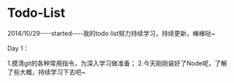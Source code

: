 Todo-List
=========

2014/10/29----started----我的todo list努力持续学习，持续更新，棒棒哒~

Day 1：

1.摸清git的各种常用指令，为深入学习做准备；
2.今天刚刚装好了Node呢，了解了些大概，持续学习下去吧~
